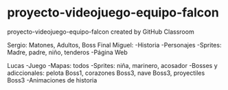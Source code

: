 # proyecto-videojuego-equipo-falcon
proyecto-videojuego-equipo-falcon created by GitHub Classroom


Sergio: Matones, Adultos, Boss Final
Miguel: 
  -Historia 
  -Personajes 
  -Sprites: Madre, padre, niño, tenderos 
  -Página Web
  
Lucas
  -Juego
  -Mapas: todos
  -Sprites: niña, marinero, acosador
  -Bosses y adiccionales: pelota Boss1, corazones Boss3, nave Boss3, proyectiles Boss3
  -Animaciones de historia
